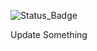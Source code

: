 ![Status_Badge](https://github.com/duran-thomas/ci-workshop/actions/workflows/sample.yml/badge.svg)

Update Something
